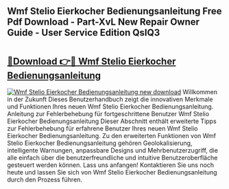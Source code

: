 ## Wmf Stelio Eierkocher Bedienungsanleitung Free Pdf Download - Part-XvL New Repair Owner Guide - User Service Edition QsIQ3

# <h2><a href="http://df14pwg.blite.top/?on=Wmf+Stelio+Eierkocher+Bedienungsanleitung">🔗Download 👉🔴 Wmf Stelio Eierkocher Bedienungsanleitung</a></h2>

[![Wmf Stelio Eierkocher Bedienungsanleitung new download](https://i.imgur.com/lujVjoI.png)](http://df14pwg.blite.top/?on=Wmf+Stelio+Eierkocher+Bedienungsanleitung)
Willkommen in der Zukunft Dieses Benutzerhandbuch zeigt die innovativen Merkmale und Funktionen Ihres neuen Wmf Stelio Eierkocher Bedienungsanleitung. Anleitung zur Fehlerbehebung für fortgeschrittene Benutzer Wmf Stelio Eierkocher Bedienungsanleitung Dieser Abschnitt enthält erweiterte Tipps zur Fehlerbehebung für erfahrene Benutzer Ihres neuen Wmf Stelio Eierkocher Bedienungsanleitung. Zu den erweiterten Funktionen von Wmf Stelio Eierkocher Bedienungsanleitung gehören Geolokalisierung, intelligente Warnungen, anpassbare Designs und Mehrbenutzerzugriff, die alle einfach über die benutzerfreundliche und intuitive Benutzeroberfläche gesteuert werden können. Lass uns anfangen! Kontaktieren Sie uns noch heute und lassen Sie sich von Wmf Stelio Eierkocher Bedienungsanleitung durch den Prozess führen.
